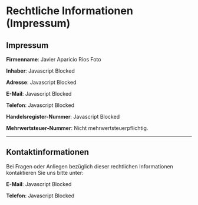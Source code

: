 # Rechtliche Informationen (Impressum)

## Impressum
**Firmenname**: Javier Aparicio Ríos Foto

**Inhaber**: <span id="owner">Javascript Blocked</span>

**Adresse**: <span id="address">Javascript Blocked</span>

**E-Mail**: <span id="email">Javascript Blocked</span>

**Telefon**: <span id="phone">Javascript Blocked</span>

**Handelsregister-Nummer**: <span id="che">Javascript Blocked</span>

**Mehrwertsteuer-Nummer**: Nicht mehrwertsteuerpflichtig.

---

## Kontaktinformationen
Bei Fragen oder Anliegen bezüglich dieser rechtlichen Informationen kontaktieren Sie uns bitte unter:

**E-Mail**: <span id="email2">Javascript Blocked</span>

**Telefon**: <span id="phone2">Javascript Blocked</span>

<script>
  fetch('/contact.json')
    .then(response => response.json())
    .then(data => {
      document.getElementById("email").innerHTML =
        '<a href="mailto:' + data.email + '">' + data.email + '</a>';
      document.getElementById("email2").innerHTML = document.getElementById("email").innerHTML;
      document.getElementById("phone").innerHTML = data.phone;
      document.getElementById("phone2").innerHTML = data.phone;
      document.getElementById("che").innerHTML = data.che;
      document.getElementById("address").innerHTML = data.address;
      document.getElementById("owner").innerHTML = data.owner;
    })
    .catch(error => console.error('Error loading contact data:', error));
</script>
